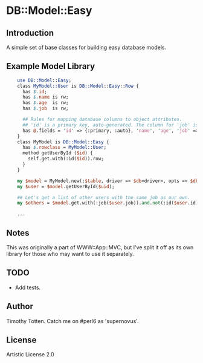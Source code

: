 # DB::Model::Easy

## Introduction

A simple set of base classes for building easy database models.

## Example Model Library

```perl
    use DB::Model::Easy;
    class MyModel::User is DB::Model::Easy::Row {
      has $.id;
      has $.name is rw;
      has $.age  is rw;
      has $.job  is rw;

      ## Rules for mapping database columns to object attributes.
      ## 'id' is a primary key, auto-generated. The column for 'job' is called 'position'.
      has @.fields = 'id' => {:primary, :auto}, 'name', 'age', 'job' => 'position';
    }
    class MyModel is DB::Model::Easy {
      has $.rowclass = MyModel::User;
      method getUserById ($id) {
        self.get.with(:id($id)).row;
      }
    }

    my $model = MyModel.new(:$table, driver => $db<driver>, opts => $db<opts>);
    my $user = $model.getUserById($uid);

    ## Let's get a list of other users with the same job as our own.
    my $others = $model.get.with(:job($user.job)).and.not(:id($user.id)).rows;

    ...
```

## Notes

This was originally a part of WWW::App::MVC, but I've split it off as its
own library for those who may want to use it separately.

## TODO

 * Add tests.

## Author

Timothy Totten. Catch me on #perl6 as 'supernovus'.

## License

Artistic License 2.0

